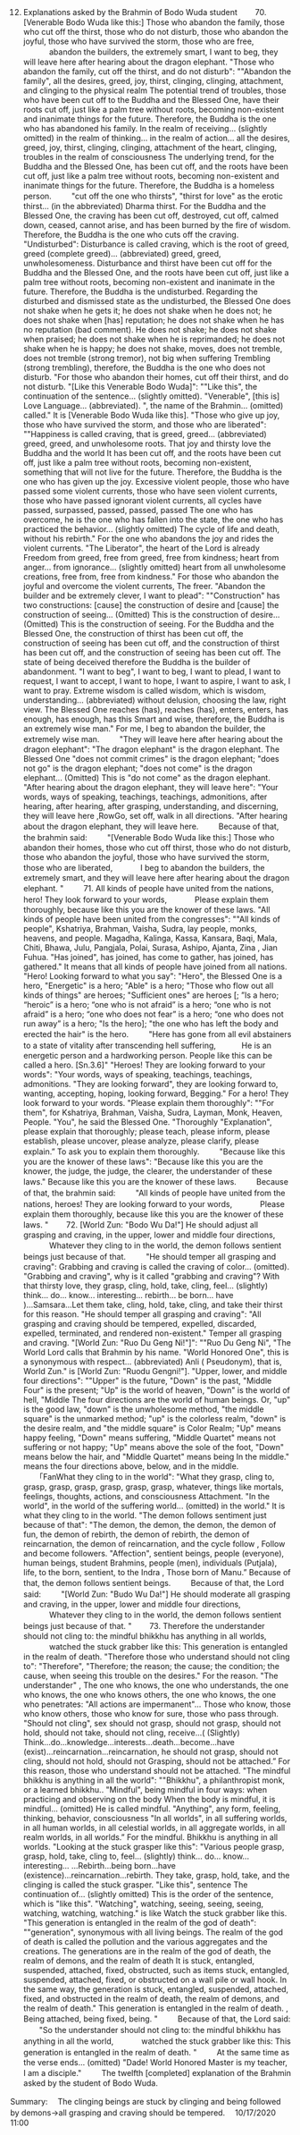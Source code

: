 12. Explanations asked by the Brahmin of Bodo Wuda student
　　70. [Venerable Bodo Wuda like this:] Those who abandon the family, those who cut off the thirst, those who do not disturb, those who abandon the joyful, those who have survived the storm, those who are free,
　　　 abandon the builders, the extremely smart, I want to beg, they will leave here after hearing about the dragon elephant.
"Those who abandon the family, cut off the thirst, and do not disturb": ""Abandon the family", all the desires, greed, joy, thirst, clinging, clinging, attachment, and clinging to the physical realm The potential trend of troubles, those who have been cut off to the Buddha and the Blessed One, have their roots cut off, just like a palm tree without roots, becoming non-existent and inanimate things for the future. Therefore, the Buddha is the one who has abandoned his family. In the realm of receiving... (slightly omitted) in the realm of thinking... in the realm of action... all the desires, greed, joy, thirst, clinging, clinging, attachment of the heart, clinging, troubles in the realm of consciousness The underlying trend, for the Buddha and the Blessed One, has been cut off, and the roots have been cut off, just like a palm tree without roots, becoming non-existent and inanimate things for the future. Therefore, the Buddha is a homeless person.
　　 "cut off the one who thirsts", "thirst for love" as the erotic thirst... (in the abbreviated) Dharma thirst. For the Buddha and the Blessed One, the craving has been cut off, destroyed, cut off, calmed down, ceased, cannot arise, and has been burned by the fire of wisdom. Therefore, the Buddha is the one who cuts off the craving. "Undisturbed": Disturbance is called craving, which is the root of greed, greed (complete greed)... (abbreviated) greed, greed, unwholesomeness. Disturbance and thirst have been cut off for the Buddha and the Blessed One, and the roots have been cut off, just like a palm tree without roots, becoming non-existent and inanimate in the future. Therefore, the Buddha is the undisturbed. Regarding the disturbed and dismissed state as the undisturbed, the Blessed One does not shake when he gets it; he does not shake when he does not; he does not shake when [has] reputation; he does not shake when he has no reputation (bad comment). He does not shake; he does not shake when praised; he does not shake when he is reprimanded; he does not shake when he is happy; he does not shake, moves, does not tremble, does not tremble (strong tremor), not big when suffering Trembling (strong trembling), therefore, the Buddha is the one who does not disturb. "For those who abandon their homes, cut off their thirst, and do not disturb.
"[Like this Venerable Bodo Wuda]": ""Like this", the continuation of the sentence... (slightly omitted). "Venerable", [this is] Love Language... (abbreviated). ", the name of the Brahmin... (omitted) called." It is [Venerable Bodo Wuda like this].
"Those who give up joy, those who have survived the storm, and those who are liberated": ""Happiness is called craving, that is greed, greed... (abbreviated) greed, greed, and unwholesome roots. That joy and thirsty love the Buddha and the world It has been cut off, and the roots have been cut off, just like a palm tree without roots, becoming non-existent, something that will not live for the future. Therefore, the Buddha is the one who has given up the joy. Excessive violent people, those who have passed some violent currents, those who have seen violent currents, those who have passed ignorant violent currents, all cycles have passed, surpassed, passed, passed, passed The one who has overcome, he is the one who has fallen into the state, the one who has practiced the behavior... (slightly omitted) The cycle of life and death, without his rebirth." For the one who abandons the joy and rides the violent currents. "The Liberator", the heart of the Lord is already Freedom from greed, free from greed, free from kindness; heart from anger... from ignorance... (slightly omitted) heart from all unwholesome creations, free from, free from kindness." For those who abandon the joyful and overcome the violent currents, The freer.
"Abandon the builder and be extremely clever, I want to plead": ""Construction" has two constructions: [cause] the construction of desire and [cause] the construction of seeing... (Omitted) This is the construction of desire... (Omitted) This is the construction of seeing. For the Buddha and the Blessed One, the construction of thirst has been cut off, the construction of seeing has been cut off, and the construction of thirst has been cut off, and the construction of seeing has been cut off. The state of being deceived therefore the Buddha is the builder of abandonment. "I want to beg", I want to beg, I want to plead, I want to request, I want to accept, I want to hope, I want to aspire, I want to ask, I want to pray. Extreme wisdom is called wisdom, which is wisdom, understanding... (abbreviated) without delusion, choosing the law, right view. The Blessed One reaches (has), reaches (has), enters, enters, has enough, has enough, has this Smart and wise, therefore, the Buddha is an extremely wise man." For me, I beg to abandon the builder, the extremely wise man.
　　 "They will leave here after hearing about the dragon elephant": "The dragon elephant" is the dragon elephant. The Blessed One "does not commit crimes" is the dragon elephant; "does not go" is the dragon elephant; "does not come" is the dragon elephant... (Omitted) This is "do not come" as the dragon elephant. "After hearing about the dragon elephant, they will leave here": "Your words, ways of speaking, teachings, teachings, admonitions, after hearing, after hearing, after grasping, understanding, and discerning, they will leave here ,RowGo, set off, walk in all directions. "After hearing about the dragon elephant, they will leave here.
　　 Because of that, the brahmin said:
　　 "[Venerable Bodo Wuda like this:] Those who abandon their homes, those who cut off thirst, those who do not disturb, those who abandon the joyful, those who have survived the storm, those who are liberated,
　　　 I beg to abandon the builders, the extremely smart, and they will leave here after hearing about the dragon elephant. "
　　 71. All kinds of people have united from the nations, hero! They look forward to your words,
　　　 Please explain them thoroughly, because like this you are the knower of these laws.
"All kinds of people have been united from the congresses": ""All kinds of people", Kshatriya, Brahman, Vaisha, Sudra, lay people, monks, heavens, and people. Magadha, Kalinga, Kassa, Kansara, Baqi, Mala, Chiti, Bhawa, Julu, Pangjala, Polai, Surasa, Ashipo, Ajanta, Zina , Jian Fuhua. "Has joined", has joined, has come to gather, has joined, has gathered." It means that all kinds of people have joined from all nations.
"Hero! Looking forward to what you say": "Hero", the Blessed One is a hero, "Energetic" is a hero; "Able" is a hero; "Those who flow out all kinds of things" are heroes; "Sufficient ones" are heroes [; ”Is a hero; “heroic” is a hero; “one who is not afraid” is a hero; “one who is not afraid” is a hero; “one who does not fear” is a hero; “one who does not run away” is a hero; "Is the hero]; "the one who has left the body and erected the hair" is the hero.
　　 "Here has gone from all evil abstainers to a state of vitality after transcending hell suffering,
　　　He is an energetic person and a hardworking person. People like this can be called a hero. [Sn.3.6]"
"Heroes! They are looking forward to your words": "Your words, ways of speaking, teachings, teachings, admonitions. "They are looking forward", they are looking forward to, wanting, accepting, hoping, looking forward, Begging." For a hero! They look forward to your words.
"Please explain them thoroughly": ""For them", for Kshatriya, Brahman, Vaisha, Sudra, Layman, Monk, Heaven, People. "You", he said the Blessed One. "Thoroughly "Explanation", please explain that thoroughly; please teach, please inform, please establish, please uncover, please analyze, please clarify, please explain.” To ask you to explain them thoroughly.
　　 "Because like this you are the knower of these laws": "Because like this you are the knower, the judge, the judge, the clearer, the understander of these laws." Because like this you are the knower of these laws.
　　 Because of that, the brahmin said:
　　 "All kinds of people have united from the nations, heroes! They are looking forward to your words,
　　　 Please explain them thoroughly, because like this you are the knower of these laws. "
　　72. [World Zun: "Bodo Wu Da!"] He should adjust all grasping and craving, in the upper, lower and middle four directions,
　　　 Whatever they cling to in the world, the demon follows sentient beings just because of that.
　　 "He should temper all grasping and craving": Grabbing and craving is called the craving of color... (omitted). "Grabbing and craving", why is it called "grabbing and craving"? With that thirsty love, they grasp, cling, hold, take, cling, feel... (slightly) think... do... know... interesting... rebirth... be born... have )...Samsara...Let them take, cling, hold, take, cling, and take their thirst for this reason. "He should temper all grasping and craving": "All grasping and craving should be tempered, expelled, discarded, expelled, terminated, and rendered non-existent." Temper all grasping and craving.
"[World Zun: "Ruo Du Geng Ni!"]": ""Ruo Du Geng Ni", "The World Lord calls that Brahmin by his name. "World Honored One", this is a synonymous with respect... (abbreviated) Anli ( Pseudonym), that is, World Zun." is [World Zun: "Ruodu Gengni!"].
"Upper, lower, and middle four directions": ""Upper" is the future, "Down" is the past, "Middle Four" is the present; "Up" is the world of heaven, "Down" is the world of hell, "Middle The four directions are the world of human beings. Or, "up" is the good law, "down" is the unwholesome method, "the middle square" is the unmarked method; "up" is the colorless realm, "down" is the desire realm, and "the middle square" is Color Realm; "Up" means happy feeling, "Down" means suffering, "Middle Quartet" means not suffering or not happy; "Up" means above the sole of the foot, "Down" means below the hair, and "Middle Quartet" means being In the middle." means the four directions above, below, and in the middle.
　　「FanWhat they cling to in the world": "What they grasp, cling to, grasp, grasp, grasp, grasp, grasp, grasp, whatever, things like mortals, feelings, thoughts, actions, and consciousness Attachment. "In the world", in the world of the suffering world... (omitted) in the world." It is what they cling to in the world.
"The demon follows sentiment just because of that": "The demon, the demon, the demon, the demon of fun, the demon of rebirth, the demon of rebirth, the demon of reincarnation, the demon of reincarnation, and the cycle follow , Follow and become followers. "Affection", sentient beings, people (everyone), human beings, student Brahmins, people (men), individuals (Putjala), life, to the born, sentient, to the Indra , Those born of Manu.” Because of that, the demon follows sentient beings.
　　 Because of that, the Lord said:
　　 "[World Zun: "Budo Wu Da!"] He should moderate all grasping and craving, in the upper, lower and middle four directions,
　　　 Whatever they cling to in the world, the demon follows sentient beings just because of that. "
　　73. Therefore the understander should not cling to: the mindful bhikkhu has anything in all worlds,
　　　 watched the stuck grabber like this: This generation is entangled in the realm of death.
"Therefore those who understand should not cling to": "Therefore", "Therefore; the reason; the cause; the condition; the cause, when seeing this trouble on the desires." For the reason. "The understander" , The one who knows, the one who understands, the one who knows, the one who knows others, the one who knows, the one who penetrates: "All actions are impermanent"... Those who know, those who know others, those who know for sure, those who pass through. "Should not cling", sex should not grasp, should not grasp, should not hold, should not take, should not cling, receive...( (Slightly) Think...do...knowledge...interests...death...become...have (exist)...reincarnation...reincarnation, he should not grasp, should not cling, should not hold, should not Grasping, should not be attached.” For this reason, those who understand should not be attached.
"The mindful bhikkhu is anything in all the world": ""Bhikkhu", a philanthropist monk, or a learned bhikkhu.. "Mindful", being mindful in four ways: when practicing and observing on the body When the body is mindful, it is mindful... (omitted) He is called mindful. "Anything", any form, feeling, thinking, behavior, consciousness "In all worlds", in all suffering worlds, in all human worlds, in all celestial worlds, in all aggregate worlds, in all realm worlds, in all worlds.” For the mindful. Bhikkhu is anything in all worlds.
"Looking at the stuck grasper like this": "Various people grasp, grasp, hold, take, cling to, feel... (slightly) think... do... know... interesting... ...Rebirth...being born...have (existence)...reincarnation...rebirth. They take, grasp, hold, take, and the clinging is called the stuck grasper. "Like this", sentence The continuation of... (slightly omitted) This is the order of the sentence, which is "like this". "Watching", watching, seeing, seeing, seeing, watching, watching, watching." is like Watch the stuck grabber like this.
"This generation is entangled in the realm of the god of death": ""generation", synonymous with all living beings. The realm of the god of death is called the pollution and the various aggregates and the creations. The generations are in the realm of the god of death, the realm of demons, and the realm of death It is stuck, entangled, suspended, attached, fixed, obstructed, such as items stuck, entangled, suspended, attached, fixed, or obstructed on a wall pile or wall hook. In the same way, the generation is stuck, entangled, suspended, attached, fixed, and obstructed in the realm of death, the realm of demons, and the realm of death." This generation is entangled in the realm of death. , Being attached, being fixed, being. "
　　 Because of that, the Lord said:
　　"So the understander should not cling to: the mindful bhikkhu has anything in all the world,
　　　 watched the stuck grabber like this: This generation is entangled in the realm of death. "
　　 At the same time as the verse ends... (omitted) "Dade! World Honored Master is my teacher, I am a disciple."
　　 The twelfth [completed] explanation of the Brahmin asked by the student of Bodo Wuda.


Summary:
　The clinging beings are stuck by clinging and being followed by demons→all grasping and craving should be tempered.
　10/17/2020 11:00
